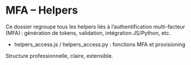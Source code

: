 # MFA – Helpers

Ce dossier regroupe tous les helpers liés à l’authentification multi-facteur (MFA) : génération de tokens, validation, intégration JS/Python, etc.

- helpers_access.js / helpers_access.py : fonctions MFA et provisioning

Structure professionnelle, claire, extensible.
